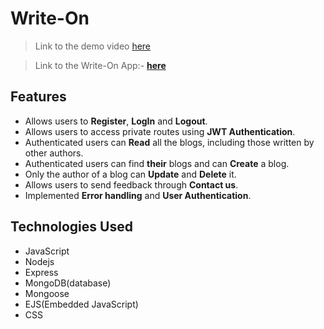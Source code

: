 # Write-On

> Link to the demo video [here]()

> Link to the Write-On App:- [**here**](https://write-on.onrender.com/api/users/register)



## Features

- Allows users to **Register**, **LogIn** and **Logout**. 
- Allows users to access private routes using **JWT Authentication**.
- Authenticated users can **Read** all the blogs, including those written by other authors.
- Authenticated users can find **their** blogs and can **Create** a blog.
- Only the author of a blog can **Update** and **Delete** it.
- Allows users to send feedback through **Contact us**.
- Implemented **Error handling** and **User Authentication**.


## Technologies Used

- JavaScript
- Nodejs
- Express
- MongoDB(database)
- Mongoose
- EJS(Embedded JavaScript)
- CSS